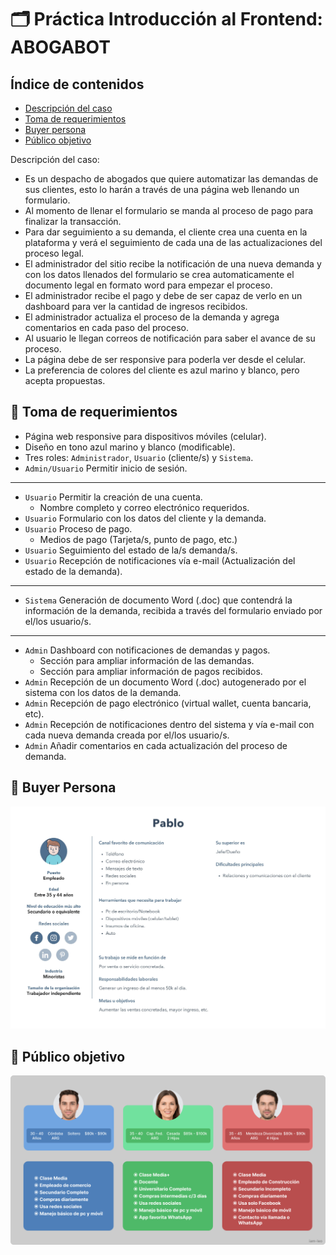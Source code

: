 # :card_index_dividers: Práctica Introducción al Frontend: **ABOGABOT**

## Índice de contenidos
* [Descripción del caso](#descripcion)
* [Toma de requerimientos](#requerimientos)
* [Buyer persona](#buyer-persona)
* [Público objetivo](#publico-obj)

<a name="descripcion"></a>
Descripción del caso:

- Es un despacho de abogados que quiere automatizar las demandas de sus clientes, esto lo harán a través de una página web llenando un formulario.
- Al momento de llenar el formulario se manda al proceso de pago para finalizar la transacción.
- Para dar seguimiento a su demanda, el cliente crea una cuenta en la plataforma y verá el seguimiento de cada una de las actualizaciones del proceso legal.
- El administrador del sitio recibe la notificación de una nueva demanda y con los datos llenados del formulario se crea automaticamente el documento legal en formato word para empezar el proceso.
- El administrador recibe el pago y debe de ser capaz de verlo en un dashboard para ver la cantidad de ingresos recibidos.
- El administrador actualiza el proceso de la demanda y agrega comentarios en cada paso del proceso.
- Al usuario le llegan correos de notificación para saber el avance de su proceso.
- La página debe de ser responsive para poderla ver desde el celular.
- La preferencia de colores del cliente es azul marino y blanco, pero acepta propuestas.

<a name="requerimientos"></a>
## :memo: Toma de requerimientos
- Página web responsive para dispositivos móviles (celular).
- Diseño en tono azul marino y blanco (modificable).
- Tres roles: `Administrador`, `Usuario` (cliente/s) y `Sistema`.
- `Admin/Usuario` Permitir inicio de sesión.
___
- `Usuario` Permitir la creación de una cuenta.
    - Nombre completo y correo electrónico requeridos.
- `Usuario` Formulario con los datos del cliente y la demanda.
- `Usuario` Proceso de pago.
    - Medios de pago (Tarjeta/s, punto de pago, etc.)
- `Usuario` Seguimiento del estado de la/s demanda/s.
- `Usuario` Recepción de notificaciones vía e-mail (Actualización del estado de la demanda).
___
- `Sistema` Generación de documento Word (.doc) que contendrá la información de la demanda, recibida a través del formulario enviado por el/los usuario/s.
___
- `Admin` Dashboard con notificaciones de demandas y pagos.
    - Sección para ampliar información de las demandas.
    - Sección para ampliar información de pagos recibidos.
- `Admin` Recepción de un documento Word (.doc) autogenerado por el sistema con los datos de la demanda.
- `Admin` Recepción de pago electrónico (virtual wallet, cuenta bancaria, etc).
- `Admin` Recepción de notificaciones dentro del sistema y vía e-mail con cada nueva demanda creada por el/los usuario/s.
- `Admin` Añadir comentarios en cada actualización del proceso de demanda.

<a name="buyer-persona"></a>
## :bust_in_silhouette: Buyer Persona

<div align="center">
    <img src="./buyer-persona.jpg" width="700px">
</div>

<a name="publico-obj"></a>
## :busts_in_silhouette: Público objetivo

<div align="center">
    <img src="./publico-objetivo.png" width="700px">
</div>